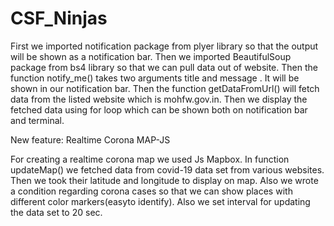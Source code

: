 # CSF_Ninjas

First we imported notification package from plyer library so that the output will be shown as a notification bar.
Then we imported BeautifulSoup package from bs4 library so that we can pull data out of website.
Then the function notify_me() takes two arguments title and message . It will be shown in our notification bar.
Then the function getDataFromUrl() will fetch data from the listed website which is mohfw.gov.in.
Then we display the fetched data using for loop which can be shown both on notification bar and terminal.

New feature: Realtime Corona MAP-JS

For creating a realtime corona map we used Js Mapbox.
In function updateMap() we fetched data from covid-19 data set from various websites.
Then we took their latitude and longitude to display on map.
Also we wrote a condition regarding corona cases so that we can show places with different color markers(easyto identify).
Also we set interval for updating the data set to 20 sec.

